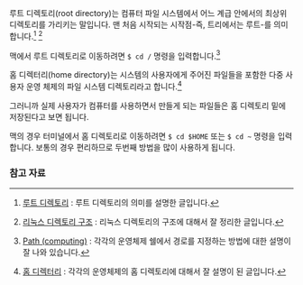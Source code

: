 루트 디렉토리(root directory)는 컴퓨터 파일 시스템에서 어느 계급 안에서의 최상위 디렉토리를 가리키는 말입니다. 맨 처음 시작되는 시작점-즉, 트리에서는 루트-를 의미합니다.[^wikipedia-Root]  [^webdir]

맥에서 루트 디렉토리로 이동하려면 `$ cd /` 명령을 입력합니다.[^path]

홈 디렉터리(home directory)는 시스템의 사용자에게 주어진 파일들을 포함한 다중 사용자 운영 체제의 파일 시스템 디렉토리라고 합니다.[^wikipedia-Home] 

그러니까 실제 사용자가 컴퓨터를 사용하면서 만들게 되는 파일들은 홈 디렉토리 밑에 저장된다고 보면 됩니다.

맥의 경우 터미널에서 홈 디렉토리로 이동하려면 `$ cd $HOME` 또는 `$ cd ~` 명령을 입력합니다. 보통의 경우 편리하므로 두번째 방법을 많이 사용하게 됩니다.


### 참고 자료

[^wikipedia-Root]: [루트 디렉토리](https://ko.wikipedia.org/wiki/루트_디렉토리) : 루트 디렉토리의 의미를 설명한 글입니다.

[^webdir]: [리눅스 디렉토리 구조](http://webdir.tistory.com/101) : 리눅스 디렉토리의 구조에 대해서 잘 정리한 글입니다.

[^path]: [Path (computing)](https://en.wikipedia.org/wiki/Path_(computing)) : 각각의 운영체제 쉘에서 경로를 지정하는 방법에 대한 설명이 잘 나와 있습니다.

[^wikipedia-Home]: [홈 디렉터리](https://ko.wikipedia.org/wiki/홈_디렉터리) : 각각의 운영체제의 홈 디렉토리에 대해서 잘 설명이 된 글입니다.